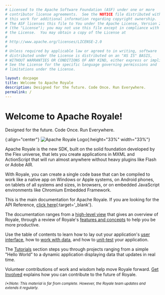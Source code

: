```yaml
---
# Licensed to the Apache Software Foundation (ASF) under one or more
# contributor license agreements.  See the NOTICE file distributed with
# this work for additional information regarding copyright ownership.
# The ASF licenses this file to You under the Apache License, Version 2.0
# (the "License"); you may not use this file except in compliance with
# the License.  You may obtain a copy of the License at
# 
# http://www.apache.org/licenses/LICENSE-2.0
# 
# Unless required by applicable law or agreed to in writing, software
# distributed under the License is distributed on an "AS IS" BASIS,
# WITHOUT WARRANTIES OR CONDITIONS OF ANY KIND, either express or implied.
# See the License for the specific language governing permissions and
# limitations under the License.

layout: docpage
title: Welcome to Apache Royale
description: Designed for the future. Code Once. Run Everywhere.
permalink: /
---
```


# Welcome to Apache Royale!

Designed for the future. Code Once. Run Everywhere.

{:align="center"}
![Apache Royale Logo](assets/images/apache-royale-main-logo-1000x1000.png){:height="33%" width="33%"}

Apache Royale is the new SDK, built on the solid foundation developed by the Flex universe, that lets you create applications in MXML and ActionScript that will run almost anywhere without heavy plugins like Flash or Adobe AIR.

With Royale, you can create a single code base that can be compiled to work like a native app on Windows or Apple systems, on Android phones, on tablets of all systems and sizes, in browsers, or on embedded JavaScript environments like Chromium Embedded Framework. 

This is the main documentation for Apache Royale. If you are looking for the API Reference, [click here](http://royale.apache.org/asdoc/index.html){:target='_blank'}.

The documentation ranges from a [high-level view](welcome/high-level-view) that gives an overview of Royale, through a review of Royale's [features and concepts](features-and-concepts) to help you be more productive. 

Use the table of contents to learn how to lay out your application's [user interface](user-interface), how to [work with data](working-with-data), and how to [unit-test](testing) your application. 

The [Tutorials](tutorials) section steps you through projects ranging from a simple "Hello World" to a dynamic application displaying data that updates in real time.

Volunteer contributions of work and wisdom help move Royale forward. [Get Involved](welcome/get-involved) explains how you can contribute to the future of Royale.

<sup>_(*)Note: This material is far from complete. However, the Royale team updates and extends it regularly._</sup>
